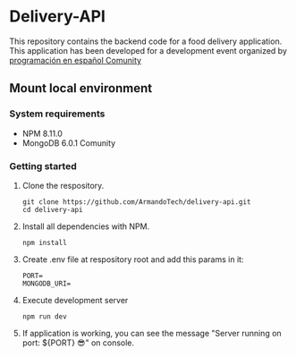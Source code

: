 # Delivery-API

This repository contains the backend code for a food delivery application. This application has been developed for a development event organized by [programación en español Comunity](https://www.twitch.tv/programacion_en_esp)

## Mount local environment

### System requirements

- NPM 8.11.0
- MongoDB 6.0.1 Comunity

### Getting started

1. Clone the respository.

    ```shell
    git clone https://github.com/ArmandoTech/delivery-api.git
    cd delivery-api
    ```

2. Install all dependencies with NPM.

    ```shell
    npm install
    ```

3. Create .env file at respository root and add this params in it:
    ```shell
    PORT=
    MONGODB_URI=
    ```

4. Execute development server

    ```shell
    npm run dev
    ```

5. If application is working, you can see the message "Server running on port: ${PORT} 😎" on console.